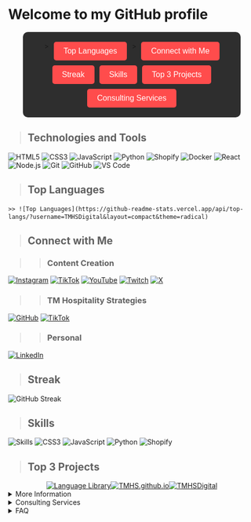 # Welcome to my GitHub profile

<div style="background-color: #2e2e2e; padding: 20px; border-radius: 10px; width: 80%; margin: auto;">
<div style="display: flex; flex-wrap: wrap; justify-content: center; gap: 10px;">
    ><a href="#top-languages" style="text-decoration: none;">
        <button style="background-color: #ff4c4c; border: none; color: white; padding: 10px 20px; font-size: 16px; border-radius: 5px; cursor: pointer;">Top Languages</button>
    </a>
    ><a href="#connect-with-me" style="text-decoration: none;">
        <button style="background-color: #ff4c4c; border: none; color: white; padding: 10px 20px; font-size: 16px; border-radius: 5px; cursor: pointer;">Connect with Me</button>
    </a>
    <a href="#streak" style="text-decoration: none;">
        <button style="background-color: #ff4c4c; border: none; color: white; padding: 10px 20px; font-size: 16px; border-radius: 5px; cursor: pointer;">Streak</button>
    </a>
    <a href="#skills" style="text-decoration: none;">
        <button style="background-color: #ff4c4c; border: none; color: white; padding: 10px 20px; font-size: 16px; border-radius: 5px; cursor: pointer;">Skills</button>
    </a>
    <a href="#top-3-projects" style="text-decoration: none;">
        <button style="background-color: #ff4c4c; border: none; color: white; padding: 10px 20px; font-size: 16px; border-radius: 5px; cursor: pointer;">Top 3 Projects</button>
    </a>
    <a href="#consulting-services" style="text-decoration: none;">
        <button style="background-color: #ff4c4c; border: none; color: white; padding: 10px 20px; font-size: 16px; border-radius: 5px; cursor: pointer;">Consulting Services</button>
    </a>
</div>
</div>

> ## Technologies and Tools

![HTML5](https://img.shields.io/badge/-HTML5-E34F26?style=flat&logo=html5&logoColor=white)
![CSS3](https://img.shields.io/badge/-CSS3-1572B6?style=flat&logo=css3&logoColor=white)
![JavaScript](https://img.shields.io/badge/-JavaScript-F7DF1E?style=flat&logo=javascript&logoColor=black)
![Python](https://img.shields.io/badge/-Python-3776AB?style=flat&logo=python&logoColor=white)
![Shopify](https://img.shields.io/badge/-Shopify-7AB55C?style=flat&logo=shopify&logoColor=white)
![Docker](https://img.shields.io/badge/-Docker-2496ED?style=flat&logo=docker&logoColor=white)
![React](https://img.shields.io/badge/-React-20232A?style=flat&logo=react&logoColor=61DAFB)
![Node.js](https://img.shields.io/badge/-Node.js-339933?style=flat&logo=nodedotjs&logoColor=white)
![Git](https://img.shields.io/badge/-Git-F05032?style=flat&logo=git&logoColor=white)
![GitHub](https://img.shields.io/badge/-GitHub-181717?style=flat&logo=github&logoColor=white)
![VS Code](https://img.shields.io/badge/-VS%20Code-0078D4?style=flat&logo=visual-studio-code&logoColor=white)

> ## Top Languages

    >> ![Top Languages](https://github-readme-stats.vercel.app/api/top-langs/?username=TMHSDigital&layout=compact&theme=radical) 

> ## Connect with Me


>> ### Content Creation ###

[![Instagram](https://img.shields.io/badge/Instagram-E4405F?style=for-the-badge&logo=instagram&logoColor=white)](https://instagram.com/fOuttaMyPaint)
[![TikTok](https://img.shields.io/badge/TikTok-000000?style=for-the-badge&logo=tiktok&logoColor=white)](https://tiktok.com/@fOuttaMyPaint)
[![YouTube](https://img.shields.io/badge/YouTube-FF0000?style=for-the-badge&logo=youtube&logoColor=white)](https://www.youtube.com/channel/UCeA22MjbnroVywVLC6z8oug)
[![Twitch](https://img.shields.io/badge/Twitch-9146FF?style=for-the-badge&logo=twitch&logoColor=white)](https://twitch.tv/fOuttaMyPaint)
[![X](https://img.shields.io/badge/X-333333?style=for-the-badge&logo=x&logoColor=white)](https://x.com/yourusername)

>> ### TM Hospitality Strategies ###

[![GitHub](https://img.shields.io/badge/GitHub-100000?style=for-the-badge&logo=github&logoColor=white)](https://github.com/TMHSDigital)
[![TikTok](https://img.shields.io/badge/TikTok-000000?style=for-the-badge&logo=tiktok&logoColor=white)](https://tiktok.com/@TMHS.Digital)

>> ### Personal ###

[![LinkedIn](https://img.shields.io/badge/LinkedIn-0077B5?style=for-the-badge&logo=linkedin&logoColor=white)](https://linkedin.com/in/thomasmathes1)

> ## Streak

![GitHub Streak](https://github-readme-streak-stats.herokuapp.com/?user=TMHSDigital&theme=radical)

> ## Skills

![Skills](https://img.shields.io/badge/-HTML5-E34F26?style=flat&logo=html5&logoColor=white)
![CSS3](https://img.shields.io/badge/-CSS3-1572B6?style=flat&logo=css3&logoColor=white)
![JavaScript](https://img.shields.io/badge/-JavaScript-F7DF1E?style=flat&logo=javascript&logoColor=black)
![Python](https://img.shields.io/badge/-Python-3776AB?style=flat&logo=python&logoColor=white)
![Shopify](https://img.shields.io/badge/-Shopify-7AB55C?style=flat&logo=shopify&logoColor=white)

> ## Top 3 Projects

<div style="display: flex; justify-content: center; flex-wrap: wrap;">
  <a href="https://github.com/TMHSDigital/Language-Library"><img src="https://img.shields.io/badge/-Language%20Library-blue?style=flat&logo=github&logoColor=white" alt="Language Library"></a>
  <a href="https://github.com/TMHSDigital/TMHS.github.io"><img src="https://img.shields.io/badge/-TMHS.github.io-blue?style=flat&logo=github&logoColor=white" alt="TMHS.github.io"></a>
  <a href="https://github.com/TMHSDigital/TMHSDigital"><img src="https://img.shields.io/badge/-TMHSDigital-blue?style=flat&logo=github&logoColor=white" alt="TMHSDigital"></a>
</div>

<details>
  <summary>More Information</summary>
  <p>Coming Soon!</p>
</details>

<details>
  <summary>Consulting Services</summary>
  <p>At TM Hospitality Strategies, we offer a range of consulting services to help businesses in the hospitality industry thrive. Our expertise spans from operational optimization to digital transformation, ensuring that your business not only survives but excels in a competitive market.</p>

  ### Our Services ###

  #### Operational Optimization ####
  - **Menu Engineering: Improve your menu design and offerings to maximize profitability.
  - **Staff Training: Enhance team efficiency with customized training programs.
  - **Cost Control: Implement effective cost management strategies to boost your bottom line.

  #### Digital Transformation ####
  - E-commerce Solutions: Develop and optimize your online store for increased sales.
  - Website Development: Create a robust online presence with a professional website.
  - SEO & Marketing: Improve your online visibility and attract more customers with targeted marketing strategies.

  #### Technology Integration ####
  - POS Systems: Integrate modern POS systems to streamline operations.
  - Data Analytics: Utilize data analytics to make informed business decisions.
  - API Integration: Seamlessly connect different systems for a unified operation.

  ### Why Choose Us? ###

  With years of experience managing technology for restaurants and bars in all types of environments, we are equipped with the tools to come in and quickly optimize your store. We offer:

  - Expertise: Decades of experience in the hospitality industry.
  - Customization: Tailored solutions to meet your specific needs.
  - Results-Driven: Focused on delivering measurable results.

 > ### Contact Us ###

  Ready to transform your business? Contact us today to schedule a consultation.

  - Email: [TMHospitalityStrategies@gmail.com](mailto:TMHospitalityStrategies@gmail.com)
  - LinkedIn: [Thomas Mathes](https://www.linkedin.com/in/thomasmathes1/)

  For more information, visit our [website](https://tmhs-shop.myshopify.com).

  [![LinkedIn Badge - Dark](https://github.com/TMHSDigital/TMHSDigital/blob/main/assets/pngs/LinkedinpersonalpublicprofilebadgeDARK.png)](https://www.linkedin.com/in/thomasmathes1)
</details>

<details>
  <summary>FAQ</summary>
  <p>Coming Soon!</p>
</details>

</div>
